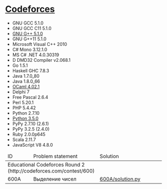 # [Codeforces](http://codeforces.com/)

- GNU GCC 5.1.0
- GNU GCC C11 5.1.0
- [GNU G++ 5.1.0](c++.md)
- GNU G++11 5.1.0
- Microsoft Visual C++ 2010
- C# Mono 3.12.1.0
- MS C# .NET 4.0.30319
- D DMD32 Compiler v2.068.1
- Go 1.5.1
- Haskell GHC 7.8.3
- Java 1.7.0_80
- Java 1.8.0_66
- [OCaml 4.02.1](ocaml.md)
- Delphi 7
- Free Pascal 2.6.4
- Perl 5.20.1
- PHP 5.4.42
- Python 2.7.10
- [Python 3.5.0](python.md)
- PyPy 2.7.10 (2.6.1)
- PyPy 3.2.5 (2.4.0)
- Ruby 2.0.0p645
- Scala 2.11.7
- JavaScript V8 4.8.0

<table>
<thead>
  <tr>
    <td>ID</td>
    <td>Problem statement</td>
    <td>Solution</td>
  </tr>
</thead>
<tbody>
  <tr>
    <td colspan="3">Educational Codeforces Round 2 (http://codeforces.com/contest/600)</td>
  </tr>
  <tr>
    <td>600A</td>
    <td>Выделение чисел</td>
    <td><a href="600A/solution.py">600A/solution.py</a></td>
  </tr>
</table>

